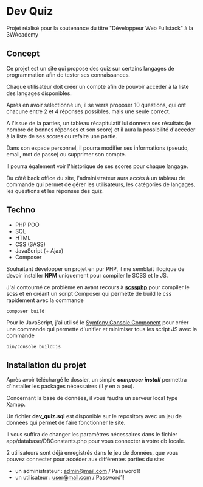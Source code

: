 # Dev Quiz

Projet réalisé pour la soutenance du titre "Développeur Web Fullstack" à la 3WAcademy

## Concept

Ce projet est un site qui propose des quiz sur certains langages de programmation afin de tester ses connaissances.

Chaque utilisateur doit créer un compte afin de pouvoir accéder à la liste des langages disponibles.

Après en avoir sélectionné un, il se verra proposer 10 questions, qui ont chacune entre 2 et 4 réponses possibles, mais une seule correct.

A l'issue de la parties, un tableau récapitulatif lui donnera ses résultats (le nombre de bonnes réponses et son score) et il aura la possibilité d'acceder à la liste de ses scores ou refaire une partie.

Dans son espace personnel, il pourra modifier ses informations (pseudo, email, mot de passe) ou supprimer son compte.

Il pourra également voir l'historique de ses scores pour chaque langage.

Du côté back office du site, l'administrateur aura accès à un tableau de commande qui permet de gérer les utilisateurs, les catégories de langages, les questions et les réponses des quiz.

## Techno

- PHP POO
- SQL
- HTML
- CSS (SASS)
- JavaScript (+ Ajax)
- Composer

Souhaitant développer un projet en pur PHP, il me semblait illogique de devoir installer **NPM** uniquement pour compiler le SCSS et le JS.

J'ai contourné ce problème en ayant recours à [**scssphp**](https://scssphp.github.io/scssphp/) pour compiler le scss et en créant un script Composer qui permette de build le css rapidement avec la commande 
```
composer build
```

Pour le JavaScript, j'ai utilisé le [Symfony Console Component](https://symfony.com/doc/current/components/console.html) pour créer une commande qui permette d'unifier et minimiser tous les script JS avec la commande 
```
bin/console build:js
```

## Installation du projet

Après avoir téléchargé le dossier, un simple **_composer install_** permettra d'installer les packages nécessaires (il y en a peu).

Concernant la base de données, il vous faudra un serveur local type Xampp.

Un fichier **dev_quiz.sql** est disponible sur le repository avec un jeu de données qui permet de faire fonctionner le site.

Il vous suffira de changer les paramètres nécessaires dans le fichier app/database/DBConstants.php pour vous connecter à votre db locale.

2 utilisateurs sont déjà enregistrés dans le jeu de données, que vous pouvez connecter pour accéder aux différentes parties du site:
- un administrateur : admin@mail.com / Password1!
- un utilisateur : user@mail.com / Password1!